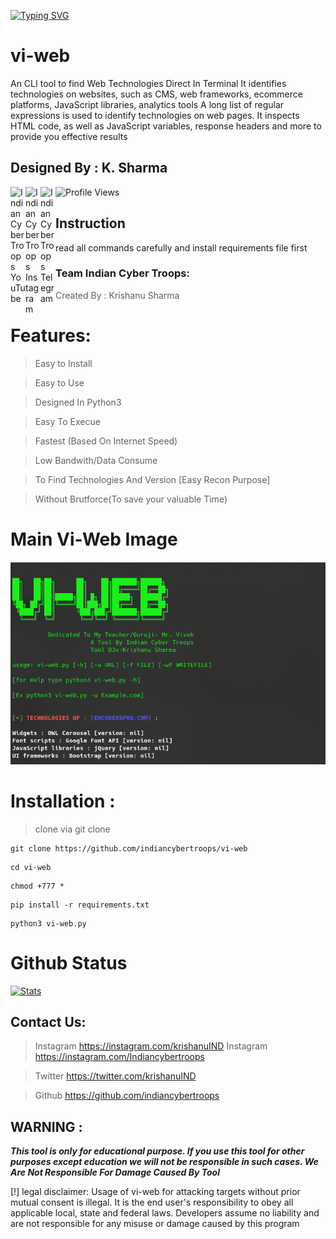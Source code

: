 [![Typing SVG](https://readme-typing-svg.herokuapp.com?font=Ubuntu&color=%2336BCF7&vCenter=true&height=35&lines=root%40Indian-Cyber-Troops~%23+whoami;%E2%9C%93+Indian+Hacker;%E2%9C%93+Web+Pentester;%E2%9C%93+Indian+Cyber+Space+Troops+;%E2%9C%93+Developer+;%E2%9C%93+Open+source+Toolmaker+)](https://git.io/typing-svg)
# vi-web
An CLI tool to find Web Technologies Direct In Terminal 
It identifies technologies on websites, such as CMS, web frameworks, ecommerce platforms, JavaScript libraries, analytics tools 
A long list of regular expressions is used to identify technologies on web pages. It inspects HTML code, as well as JavaScript variables, response headers and more to provide you effective results 

## Designed By : K. Sharma
<p>
 <a href="https://www.youtube.com/c/indiancybertroops">
    <img align="left" alt="Indian Cyber Troops YouTube" width="24px" src="https://cdn.jsdelivr.net/npm/simple-icons@3.2.0/icons/youtube.svg" />
  </a>
    <a href="https://instagram.com/indiancybertroops">
    <img align="left" alt="Indian Cyber Troops Instagram" width="24px" src="https://cdn.jsdelivr.net/npm/simple-icons@3.2.0/icons/instagram.svg" />
  </a>
     <a href="https://t.me/indiancybertroops">
    <img align="left" alt="Indian Cyber Troops Telegram" width="24px" src="https://cdn.jsdelivr.net/npm/simple-icons@3.2.0/icons/telegram.svg" />
  </a>

</p>
   
   ![Profile Views](https://hits.seeyoufarm.com/api/count/incr/badge.svg?url=https://github.com/indiancybertroopsy/&title=Profile%20Views)

## Instruction
read all commands carefully and install requirements file first

### Team Indian Cyber Troops:
>Created By : Krishanu Sharma 

# Features:
>Easy to Install

>Easy to Use

>Designed In Python3

>Easy To Execue

>Fastest (Based On Internet Speed)

>Low Bandwith/Data Consume

>To Find Technologies And Version [Easy Recon Purpose]

>Without Brutforce(To save your valuable Time)
# Main Vi-Web Image
![](vi-web.png)
# Installation :
> clone via git clone

```
git clone https://github.com/indiancybertroops/vi-web
```
```
cd vi-web
```
```
chmod +777 *
```
```
pip install -r requirements.txt
```
```
python3 vi-web.py
```


# Github Status
[![Stats](https://github-stats-alpha.vercel.app/api/?username=indiancybertroops&cc=fff&tc=DF7431&ic=DF7431 "Stats")](https://github.com/indiancybertroops "Stats")<br>

## Contact Us: 


>Instagram
https://instagram.com/krishanuIND
>Instagram
https://instagram.com/Indiancybertroops


>Twitter
https://twitter.com/krishanuIND


>Github
https://github.com/indiancybertroops

## WARNING : 
***This tool is only for educational purpose. If you use this tool for other purposes except education we will not be responsible in such cases. We Are Not Responsible For Damage Caused By Tool***

[!] legal disclaimer: Usage of vi-web for attacking targets without prior mutual consent is illegal. It is the end user's responsibility to obey all applicable local, state and federal laws. Developers assume no liability and are not responsible for any misuse or damage caused by this program
